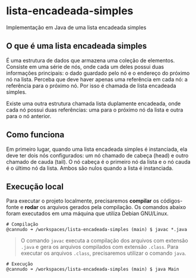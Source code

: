 # lista-encadeada-simples
Implementação em Java de uma lista encadeada simples

## O que é uma lista encadeada simples

É uma estrutura de dados que armazena uma coleção de elementos. Consiste em uma série de nós, onde cada um deles possui duas informações principais: o dado guardado pelo nó e o endereço do próximo nó na lista. Perceba que deve haver apenas uma referência em cada nó: a referência para o próximo nó. Por isso é chamada de lista encadeada simples.

Existe uma outra estrutura chamada lista duplamente encadeada, onde cada nó possui duas referências: uma para o próximo nó da lista e outra para o nó anterior.

## Como funciona

Em primeiro lugar, quando uma lista encadeada simples é instanciada, ela deve ter dois nós configurados: um nó chamado de cabeça (head) e outro chamado de cauda (tail). O nó cabeça é o primeiro nó da lista e o nó cauda é o último nó da lista. Ambos são nulos quando a lista é instanciada.

## Execução local

Para executar o projeto localmente, precisaremos __compilar__ os códigos-fonte e __rodar__ os arquivos gerados pela compilação.
Os comandos abaixo foram executados em uma máquina que utiliza Debian GNU/Linux.

```terminal
# Compilação
@cannudo ➜ /workspaces/lista-encadeada-simples (main) $ javac *.java
```

> O comando `javac` executa a compilação dos arquivos com extensão `.java` e gera os arquivos compilados com extensão `.class`. Para executar os arquivos `.class`, precisaremos utilizar o comando `java`.

```terminal
# Execução
@cannudo ➜ /workspaces/lista-encadeada-simples (main) $ java Main
```